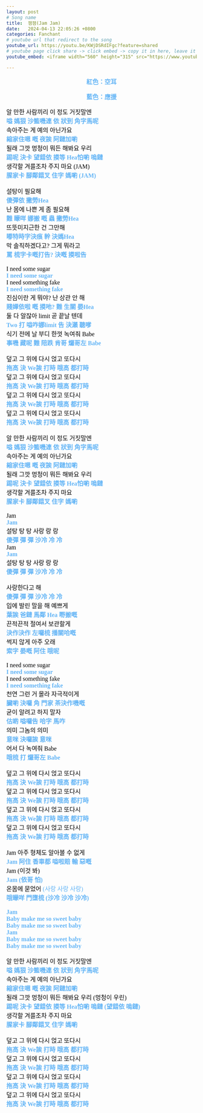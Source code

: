 ```yaml
---
layout: post
# Song name
title:  잼잼(Jam Jam)
date:   2024-04-13 22:05:26 +0800
categories: Fanchant
# youtube url that redirect to the song
youtube_url: https://youtu.be/KWjDSRdIFgc?feature=shared
# youtube page click share -> click embed -> copy it in here, leave it blank if dont 
youtube_embed: <iframe width="560" height="315" src="https://www.youtube.com/embed/KWjDSRdIFgc?si=G-ezdphOtYup-a_p" title="YouTube video player" frameborder="0" allow="accelerometer; autoplay; clipboard-write; encrypted-media; gyroscope; picture-in-picture; web-share" referrerpolicy="strict-origin-when-cross-origin" allowfullscreen></iframe>

---
```

<p style="-webkit-text-stroke-width:0px;color:rgb(0, 0, 0);display:flex;font-family:&quot;Times New Roman&quot;;font-size:medium;font-style:normal;font-variant-caps:normal;font-variant-ligatures:normal;font-weight:400;justify-content:center;letter-spacing:normal;orphans:2;text-align:start;text-decoration-color:initial;text-decoration-style:initial;text-decoration-thickness:initial;text-indent:0px;text-transform:none;white-space:normal;widows:2;word-spacing:0px;"><span style="color:#64b5f6;"><strong>紅色：空耳</strong></span></p>
<p style="-webkit-text-stroke-width:0px;color:rgb(0, 0, 0);display:flex;font-family:&quot;Times New Roman&quot;;font-size:medium;font-style:normal;font-variant-caps:normal;font-variant-ligatures:normal;font-weight:400;justify-content:center;letter-spacing:normal;orphans:2;text-align:start;text-decoration-color:initial;text-decoration-style:initial;text-decoration-thickness:initial;text-indent:0px;text-transform:none;white-space:normal;widows:2;word-spacing:0px;"><span style="color:#64b5f6;"><strong>藍色：應援</strong></span></p>
<p style="-webkit-text-stroke-width:0px;color:rgb(0, 0, 0);font-family:&quot;Times New Roman&quot;;font-size:medium;font-style:normal;font-variant-caps:normal;font-variant-ligatures:normal;font-weight:400;letter-spacing:normal;orphans:2;text-align:start;text-decoration-color:initial;text-decoration-style:initial;text-decoration-thickness:initial;text-indent:0px;text-transform:none;white-space:normal;widows:2;word-spacing:0px;">알 만한 사람끼리 이 정도 거짓말엔<br><span style="color:#64b5f6;"><strong>嗌 媽狠 沙籃嘰連 依 狀到 角字馬呢</strong></span><br>속아주는 게 예의 아닌가요<br><span style="color:#64b5f6;"><strong>縮家住嗯 嘅 夜誒 阿鏈加喲</strong></span><br>될래 그깟 멍청이 뭐든 해봐요 우리<br><span style="color:#64b5f6;"><strong>踢呢 決卡 望錯依 摸等 Hea怕喲 嗚鏈</strong></span><br>생각할 겨를조차 주지 마요 (JAM)<br><span style="color:#64b5f6;"><strong>腥家卡 腳鄰錯叉 住字 媽喲 (JAM)</strong></span><br>&nbsp;<br>설탕이 필요해<br><span style="color:#64b5f6;"><strong>傻彈依 撇勞Hea</strong></span><br>난 몸에 나쁜 게 좀 필요해<br><span style="color:#64b5f6;"><strong>難 矇咩 娜搬 嘅 蟲 撇勞Hea</strong></span><br>뜨뜻미지근한 건 그만해<br><span style="color:#64b5f6;"><strong>嘟特時字決痕 幹 決媽Hea</strong></span><br>막 솔직하겠다고? 그게 뭐라고<br><span style="color:#64b5f6;"><strong>罵 梳字卡嘅打告? 決嘅 摸啦告</strong></span><br>&nbsp;<br>I need some sugar<br><span style="color:#64b5f6;"><strong>I need some sugar</strong></span><br>I need something fake<br><span style="color:#64b5f6;"><strong>I need something fake</strong></span><br>진심이란 게 뭐야? 난 상관 안 해<br><span style="color:#64b5f6;"><strong>賤嬋依啦 嘅 摸吔? 難 生關 晏Hea</strong></span><br>둘 다 알잖아 limit 곧 끝날 텐데<br><span style="color:#64b5f6;"><strong>Two 打 嗌咋娜limit 告 決瀨 聽嗲&nbsp;</strong></span><br>식기 전에 날 부디 한껏 녹여줘 Babe<br><span style="color:#64b5f6;"><strong>事嘰 藏呢 難 陪跌 肯哥 𤓓哥左 Babe</strong></span><br>&nbsp;<br>덮고 그 위에 다시 얹고 또다시<br><span style="color:#64b5f6;"><strong>拖高 決 We誒 打時 哦高 都打時</strong></span><br>덮고 그 위에 다시 얹고 또다시<br><span style="color:#64b5f6;"><strong>拖高 決 We誒 打時 哦高 都打時</strong></span><br>덮고 그 위에 다시 얹고 또다시<br><span style="color:#64b5f6;"><strong>拖高 決 We誒 打時 哦高 都打時</strong></span><br>덮고 그 위에 다시 얹고 또다시<br><span style="color:#64b5f6;"><strong>拖高 決 We誒 打時 哦高 都打時</strong></span><br>&nbsp;<br>알 만한 사람끼리 이 정도 거짓말엔<br><span style="color:#64b5f6;"><strong>嗌 媽狠 沙籃嘰連 依 狀到 角字馬呢</strong></span><br>속아주는 게 예의 아닌가요<br><span style="color:#64b5f6;"><strong>縮家住嗯 嘅 夜誒 阿鏈加喲</strong></span><br>될래 그깟 멍청이 뭐든 해봐요 우리<br><span style="color:#64b5f6;"><strong>踢呢 決卡 望錯依 摸等 Hea怕喲 嗚鏈</strong></span><br>생각할 겨를조차 주지 마요<br><span style="color:#64b5f6;"><strong>腥家卡 腳鄰錯叉 住字 媽喲</strong></span><br>&nbsp;<br>Jam&nbsp;<br><span style="color:#64b5f6;"><strong>Jam&nbsp;</strong></span><br>설탕 탕 탕 사랑 랑 랑<br><span style="color:#64b5f6;"><strong>傻彈 彈 彈 沙冷 冷 冷</strong></span><br>Jam&nbsp;<br><span style="color:#64b5f6;"><strong>Jam&nbsp;</strong></span><br>설탕 탕 탕 사랑 랑 랑<br><span style="color:#64b5f6;"><strong>傻彈 彈 彈 沙冷 冷 冷</strong></span><br>&nbsp;<br>사랑한다고 해<br><span style="color:#64b5f6;"><strong>傻彈 彈 彈 沙冷 冷 冷</strong></span><br>입에 발린 말을 해 예쁘게<br><span style="color:#64b5f6;"><strong>葉誒 爸鏈 馬鄰 Hea 嘢搬嘅</strong></span><br>끈적끈적 절여서 보관할게<br><span style="color:#64b5f6;"><strong>決作決作 左囉梳 播關哈嘅</strong></span><br>썩지 않게 아주 오래<br><span style="color:#64b5f6;"><strong>索字 晏嘅 阿住 哦呢</strong></span><br>&nbsp;<br>I need some sugar<br><span style="color:#64b5f6;"><strong>I need some sugar</strong></span><br>I need something fake<br><span style="color:#64b5f6;"><strong>I need something fake</strong></span><br>천연 그런 거 몰라 자극적이게<br><span style="color:#64b5f6;"><strong>臟喲 決囉 角 門家 茶決作嘰嘅</strong></span><br>굳이 알려고 하지 말자<br><span style="color:#64b5f6;"><strong>估啲 嗌囉告 哈字 馬咋</strong></span><br>의미 그놈의 의미<br><span style="color:#64b5f6;"><strong>意咪 決囉誒 意咪</strong></span><br>어서 다 녹여줘 Babe<br><span style="color:#64b5f6;"><strong>哦梳 打 𤓓哥左 Babe</strong></span><br>&nbsp;<br>덮고 그 위에 다시 얹고 또다시<br><span style="color:#64b5f6;"><strong>拖高 決 We誒 打時 哦高 都打時</strong></span><br>덮고 그 위에 다시 얹고 또다시<br><span style="color:#64b5f6;"><strong>拖高 決 We誒 打時 哦高 都打時</strong></span><br>덮고 그 위에 다시 얹고 또다시<br><span style="color:#64b5f6;"><strong>拖高 決 We誒 打時 哦高 都打時</strong></span><br>덮고 그 위에 다시 얹고 또다시<br><span style="color:#64b5f6;"><strong>拖高 決 We誒 打時 哦高 都打時</strong></span><br>&nbsp;<br>Jam 아주 형체도 알아볼 수 없게<br><span style="color:#64b5f6;"><strong>Jam 阿住 香車都 嗌啦賠 輸 惡嘅</strong></span><br>Jam (이것 봐)<br><span style="color:#64b5f6;"><strong>Jam (依哥 怕)</strong></span><br>온몸에 묻었어<span style="color:#64b5f6;"> (사랑 사랑 사랑)</span><br><span style="color:#64b5f6;"><strong>哦矇咩 門墮梳 </strong></span><span style="color:#64b5f6;"><strong>(沙冷 沙冷 沙冷)</strong></span><br>&nbsp;<br><span style="color:#64b5f6;"><strong>Jam</strong></span><br><span style="color:#64b5f6;"><strong>Baby make me so sweet baby</strong></span><br><span style="color:#64b5f6;"><strong>Baby make me so sweet baby</strong></span><br><span style="color:#64b5f6;"><strong>Jam</strong></span><br><span style="color:#64b5f6;"><strong>Baby make me so sweet baby</strong></span><br><span style="color:#64b5f6;"><strong>Baby make me so sweet baby</strong></span><br>&nbsp;<br>알 만한 사람끼리 이 정도 거짓말엔<br><span style="color:#64b5f6;"><strong>嗌 媽狠 沙籃嘰連 依 狀到 角字馬呢</strong></span><br>속아주는 게 예의 아닌가요<br><span style="color:#64b5f6;"><strong>縮家住嗯 嘅 夜誒 阿鏈加喲</strong></span><br>될래 그깟 멍청이 뭐든 해봐요 우리 (멍청이 우린)<br><span style="color:#64b5f6;"><strong>踢呢 決卡 望錯依 摸等 Hea怕喲 嗚鏈 (望錯依 嗚鏈)</strong></span><br>생각할 겨를조차 주지 마요<br><span style="color:#64b5f6;"><strong>腥家卡 腳鄰錯叉 住字 媽喲</strong></span><br>&nbsp;<br>덮고 그 위에 다시 얹고 또다시<br><span style="color:#64b5f6;"><strong>拖高 決 We誒 打時 哦高 都打時</strong></span><br>덮고 그 위에 다시 얹고 또다시<br><span style="color:#64b5f6;"><strong>拖高 決 We誒 打時 哦高 都打時</strong></span><br>덮고 그 위에 다시 얹고 또다시<br><span style="color:#64b5f6;"><strong>拖高 決 We誒 打時 哦高 都打時</strong></span><br>덮고 그 위에 다시 얹고 또다시<br><span style="color:#64b5f6;"><strong>拖高 決 We誒 打時 哦高 都打時</strong></span></p>
